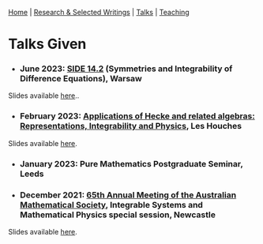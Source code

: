 [Home](https://benjimorris.github.io/)  |  [Research & Selected Writings](https://benjimorris.github.io/research.html)  |  [Talks](https://benjimorris.github.io/talks.html)  |  [Teaching](https://benjimorris.github.io/teaching.html)

# Talks Given

- ### June 2023: [SIDE 14.2](http://indico.fuw.edu.pl/conferenceDisplay.py?ovw=True&confId=67) (Symmetries and Integrability of Difference Equations), Warsaw
Slides available [here](/documents/side_talk.pdf)..
- ### February 2023: [Applications of Hecke and related algebras: Representations, Integrability and Physics](https://indico.math.cnrs.fr/event/6037/), Les Houches
Slides available [here](/documents/talk.pdf).
- ### January 2023: Pure Mathematics Postgraduate Seminar, Leeds 
- ### December 2021: [65th Annual Meeting of the Australian Mathematical Society](https://carmamaths.org/meetings/austms2021/#page=about), Integrable Systems and Mathematical Physics special session, Newcastle
Slides available [here](/documents/AustMS2021_Pres.pdf).
